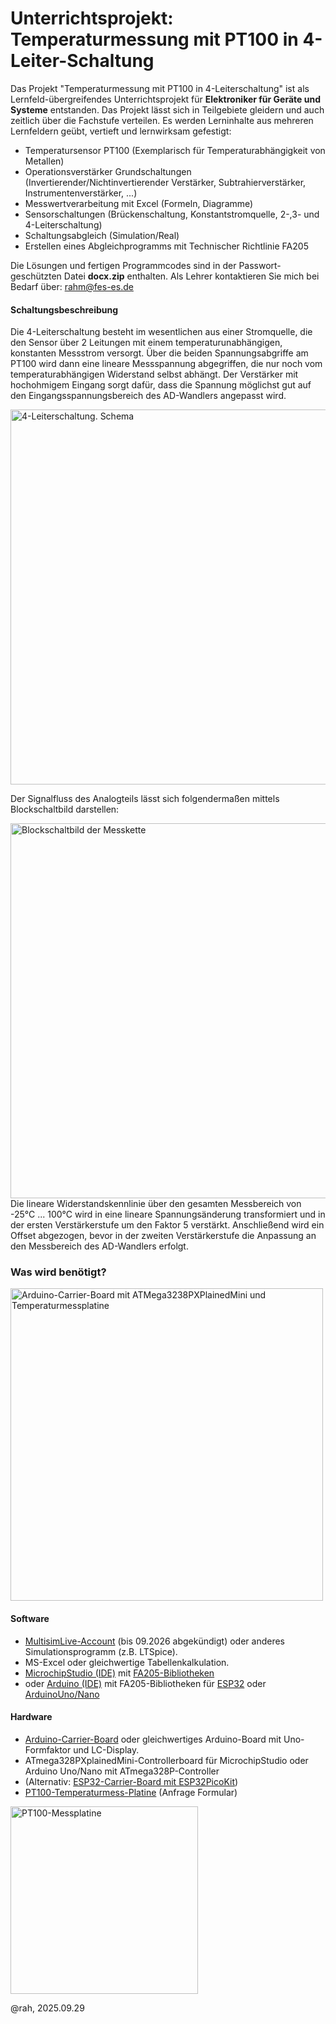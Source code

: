 # Unterrichtsprojekt: Temperaturmessung mit PT100 in 4-Leiter-Schaltung
Das Projekt "Temperaturmessung mit PT100 in 4-Leiterschaltung" ist als Lernfeld-übergreifendes Unterrichtsprojekt für **Elektroniker für Geräte und Systeme** entstanden. Das Projekt lässt sich in Teilgebiete gleidern und auch zeitlich über die Fachstufe verteilen. Es werden Lerninhalte aus mehreren Lernfeldern geübt, vertieft und lernwirksam gefestigt:
+ Temperatursensor PT100 (Exemplarisch für Temperaturabhängigkeit von Metallen)
+ Operationsverstärker Grundschaltungen (Invertierender/Nichtinvertierender Verstärker, Subtrahierverstärker, Instrumentenverstärker, ...)
+ Messwertverarbeitung mit Excel (Formeln, Diagramme)
+ Sensorschaltungen (Brückenschaltung, Konstantstromquelle, 2-,3- und 4-Leiterschaltung)
+ Schaltungsabgleich (Simulation/Real)
+ Erstellen eines Abgleichprogramms mit Technischer Richtlinie FA205

Die Lösungen und fertigen Programmcodes sind in der Passwort-geschützten Datei **docx.zip** enthalten. Als Lehrer kontaktieren Sie mich bei Bedarf über: rahm@fes-es.de

#### Schaltungsbeschreibung
Die 4-Leiterschaltung besteht im wesentlichen aus einer Stromquelle, die den Sensor über 2 Leitungen mit einem temperaturunabhängigen, konstanten Messstrom versorgt. Über die beiden Spannungsabgriffe am PT100 wird dann eine lineare Messspannung abgegriffen, die nur noch vom temperaturabhängigen Widerstand selbst abhängt. Der Verstärker mit hochohmigem Eingang sorgt dafür, dass die Spannung möglichst gut auf den Eingangsspannungsbereich des AD-Wandlers angepasst wird. 

<img width="600" alt="4-Leiterschaltung. Schema" src="https://github.com/user-attachments/assets/7263ae91-febd-4821-a0ea-012f24b9749e" />

Der Signalfluss des Analogteils lässt sich folgendermaßen mittels Blockschaltbild darstellen:

<img width="600" alt="Blockschaltbild der Messkette" src="https://github.com/user-attachments/assets/782025e0-17fb-40f1-b05c-de2a26e3d6ca" /><br>
Die lineare Widerstandskennlinie über den gesamten Messbereich von -25°C ... 100°C wird in eine lineare Spannungsänderung transformiert und in der ersten Verstärkerstufe um den Faktor 5 verstärkt. Anschließend wird ein Offset abgezogen, bevor in der zweiten Verstärkerstufe die Anpassung an den Messbereich des AD-Wandlers erfolgt.

### **Was wird benötigt?**
<img src="https://github.com/user-attachments/assets/c56eee07-a990-43ef-b775-0674f715a58f" alt="Arduino-Carrier-Board mit ATMega3238PXPlainedMini und Temperaturmessplatine" width="500">

#### **Software**
+ <a href="https://www.multisim.com/">MultisimLive-Account</a> (bis 09.2026 abgekündigt) oder anderes Simulationsprogramm (z.B. LTSpice).
+ MS-Excel oder gleichwertige Tabellenkalkulation.
+ <a href ="https://www.microchip.com/en-us/tools-resources/develop/microchip-studio">MicrochipStudio (IDE)</a>
 mit <a href ="https://github.com/feslehrer/FA205.git">FA205-Bibliotheken</a>
+ oder <a href="https://www.arduino.cc/en/software/?_gl=1*sbuq35*_up*MQ..*_ga*MjU4NDg3MTE4LjE3NTg3NDcyOTA.*_ga_NEXN8H46L5*czE3NTg3NDcyOTAkbzEkZzAkdDE3NTg3NDcyOTAkajYwJGwwJGgxNDgzNTc4MjM2#ide">Arduino (IDE)</a>
mit FA205-Bibliotheken für <a href="https://github.com/feslehrer/FA205-ESP32.git">ESP32</a>
oder <a href="https://github.com/feslehrer/FA205_Library_for_Arduino.git">ArduinoUno/Nano</a>

#### **Hardware**
+ <a href="https://ase-schlierbach.de/produkt/arduino-carrier-board_fertigprodukt/">Arduino-Carrier-Board</a> oder
  gleichwertiges Arduino-Board mit Uno-Formfaktor und LC-Display.
+ ATmega328PXplainedMini-Controllerboard für MicrochipStudio oder Arduino Uno/Nano mit ATmega328P-Controller
+ (Alternativ: <a href="https://ase-schlierbach.de/produkt/esp32-carrier-board-v1-5/">ESP32-Carrier-Board mit ESP32PicoKit</a>)
+ <a href="https://ase-schlierbach.de/kontakt/">PT100-Temperaturmess-Platine</a> (Anfrage Formular)
<img src="https://github.com/user-attachments/assets/25e51c46-99d9-4df9-ba7d-5bb1d87641d1" alt="PT100-Messplatine" width="300">

@rah, 2025.09.29
